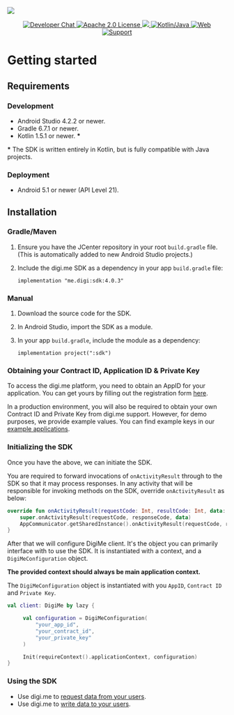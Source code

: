 ![](https://securedownloads.digi.me/partners/digime/SDKReadmeBanner.png)

<p align="center">
    <a href="https://developers.digi.me/slack/join">
        <img src="https://img.shields.io/badge/chat-slack-blueviolet.svg" alt="Developer Chat">
    </a>
    <a href="../../LICENSE">
        <img src="https://img.shields.io/badge/license-apache 2.0-blue.svg" alt="Apache 2.0 License">
    </a>
    <a href="#">
    	<img src="https://img.shields.io/badge/build-passing-brightgreen.svg">
    </a>
    <a href="https://kotlinlang.org">
        <img src="https://img.shields.io/badge/language-kotlin/java-ff69b4.svg" alt="Kotlin/Java">
    </a>
    <a href="https://developers.digi.me">
        <img src="https://img.shields.io/badge/web-digi.me-red.svg" alt="Web">
    </a>
    <a href="https://digime.freshdesk.com/support/home">
        <img src="https://img.shields.io/badge/support-freshdesk-721744.svg" alt="Support">
    </a>
</p>


# Getting started

## Requirements

### Development
- Android Studio 4.2.2 or newer.
- Gradle 6.7.1 or newer.
- Kotlin 1.5.1 or newer. **\***

**\*** The SDK is written entirely in Kotlin, but is fully compatible with Java projects.

### Deployment
- Android 5.1 or newer (API Level 21).

## Installation

### Gradle/Maven

1. Ensure you have the JCenter repository in your root `build.gradle` file.<br>(This is automatically added to new Android Studio projects.)
	
2. Include the digi.me SDK as a dependency in your app `build.gradle` file:

	`implementation "me.digi:sdk:4.0.3"`

### Manual

1. Download the source code for the SDK.
2. In Android Studio, import the SDK as a module.
3. In your app `build.gradle`, include the module as a dependency:

	`implementation project(":sdk")`

### Obtaining your Contract ID, Application ID & Private Key

To access the digi.me platform, you need to obtain an AppID for your application. You can get yours by filling out the registration form [here](https://go.digi.me/developers/register).

In a production environment, you will also be required to obtain your own Contract ID and Private Key from digi.me support. However, for demo purposes, we provide example values. You can find example keys in our [example applications](https://github.com/digime/digime-sdk-android/tree/master/examples).

###  Initializing the SDK

Once you have the above, we can initiate the SDK.

You are required to forward invocations of `onActivityResult` through to the SDK so that it may process responses. In any activity that will be responsible for invoking methods on the SDK, override `onActivityResult` as below:

```kotlin
override fun onActivityResult(requestCode: Int, resultCode: Int, data: Intent?) {
	super.onActivityResult(requestCode, responseCode, data)
	AppCommunicator.getSharedInstance().onActivityResult(requestCode, responseCode, data)
}
```

After that we will configure DigiMe client. It's the object you can primarily interface with to use the SDK. It is instantiated with a context, and a `DigiMeConfiguration` object. 

**The provided context should always be main application context.**

The `DigiMeConfiguration` object is instantiated with you `AppID`, `Contract ID` and `Private Key`. 

```kotlin
val client: DigiMe by lazy {

     val configuration = DigiMeConfiguration(
         "your_app_id",
         "your_contract_id",
         "your_private_key"
     )

     Init(requireContext().applicationContext, configuration)
}
```

### Using the SDK

* Use digi.me to [request data from your users](read-data-overview.md).
* Use digi.me to [write data to your users](write-data-overview.md).